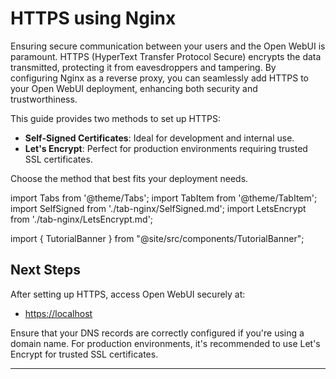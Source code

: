# HTTPS using Nginx

Ensuring secure communication between your users and the Open WebUI is paramount. HTTPS (HyperText Transfer Protocol Secure) encrypts the data transmitted, protecting it from eavesdroppers and tampering. By configuring Nginx as a reverse proxy, you can seamlessly add HTTPS to your Open WebUI deployment, enhancing both security and trustworthiness.

This guide provides two methods to set up HTTPS:
- **Self-Signed Certificates**: Ideal for development and internal use.
- **Let's Encrypt**: Perfect for production environments requiring trusted SSL certificates.

Choose the method that best fits your deployment needs.

import Tabs from '@theme/Tabs';
import TabItem from '@theme/TabItem';
import SelfSigned from './tab-nginx/SelfSigned.md';
import LetsEncrypt from './tab-nginx/LetsEncrypt.md';

import { TutorialBanner } from "@site/src/components/TutorialBanner";
<TutorialBanner />

<Tabs>
  <TabItem value="self-signed" label="Self-Signed Certificate">
    <SelfSigned />
  </TabItem>

  <TabItem value="letsencrypt" label="Let's Encrypt">
    <LetsEncrypt />
  </TabItem>
</Tabs>

## Next Steps

After setting up HTTPS, access Open WebUI securely at:

- [https://localhost](https://localhost)

Ensure that your DNS records are correctly configured if you're using a domain name. For production environments, it's recommended to use Let's Encrypt for trusted SSL certificates.

---

